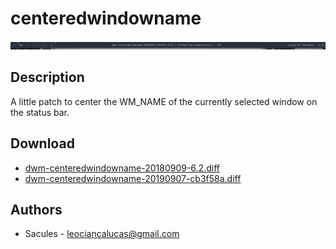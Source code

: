 centeredwindowname
==================

[![Screenshot](dwm-centeredwindowname.png)](dwm-centeredwindowname.png)

Description
-----------
A little patch to center the WM\_NAME of the currently selected window on the
status bar.

Download
--------
* [dwm-centeredwindowname-20180909-6.2.diff](dwm-centeredwindowname-20180909-6.2.diff)
* [dwm-centeredwindowname-20190907-cb3f58a.diff](dwm-centeredwindowname-20190907-cb3f58a.diff)

Authors
-------
* Sacules - <leociancalucas@gmail.com>
